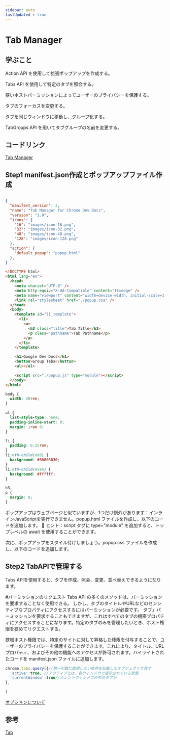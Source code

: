 ```yaml
---
sidebar: auto
lastUpdated : true
---
```


# Tab Manager


## 学ぶこと

Action API を使用して拡張ポップアップを作成する。

Tabs API を使用して特定のタブを照会する。

狭いホストパーミッションによってユーザーのプライバシーを保護する。

タブのフォーカスを変更する。

タブを同じウィンドウに移動し、グループ化する。

TabGroups API を用いてタブグループの名前を変更する。

## コードリンク

[Tab Manager](https://github.com/GoogleChrome/chrome-extensions-samples/tree/main/tutorials/tabs-manager)

## Step1 manifest.json作成とポップアップファイル作成

```json

{
  "manifest_version": 3,
  "name": "Tab Manager for Chrome Dev Docs",
  "version": "1.0",
  "icons": {
    "16": "images/icon-16.png",
    "32": "images/icon-32.png",
    "48": "images/icon-48.png",
    "128": "images/icon-128.png"
  },
  "action": {
    "default_popup": "popup.html"
  },
}

```

```html
<!DOCTYPE html>
<html lang="en">
  <head>
    <meta charset="UTF-8" />
    <meta http-equiv="X-UA-Compatible" content="IE=edge" />
    <meta name="viewport" content="width=device-width, initial-scale=1.0" />
    <link rel="stylesheet" href="./popup.css" />
  </head>
  <body>
    <template id="li_template">
      <li>
        <a>
          <h3 class="title">Tab Title</h3>
          <p class="pathname">Tab Pathname</p>
        </a>
      </li>
    </template>

    <h1>Google Dev Docs</h1>
    <button>Group Tabs</button>
    <ul></ul>

    <script src="./popup.js" type="module"></script>
  </body>
</html>
```

```css
body {
  width: 20rem;
}

ul {
  list-style-type: none;
  padding-inline-start: 0;
  margin: 1rem 0;
}

li {
  padding: 0.25rem;
}
li:nth-child(odd) {
  background: #80808030;
}
li:nth-child(even) {
  background: #ffffff;
}

h3,
p {
  margin: 0;
}
```

ポップアップはウェブページと似ていますが、1つだけ例外があります：インラインJavaScriptを実行できません。popup.html ファイルを作成し、以下のコードを追加します。
💢 ヒント：script タグに type="module" を追加すると、トップレベルの await を使用することができます。

次に、ポップアップをスタイル付けしましょう。popup.css ファイルを作成し、以下のコードを追加します。


## Step2 TabAPIで管理する


Tabs APIを使用すると、タブを作成、照会、変更、並べ替えできるようになります。

#パーミッションのリクエスト
Tabs API の多くのメソッドは、パーミッションを要求することなく使用できる。
しかし、タブのタイトルやURLなどのセンシティブなプロパティにアクセスするにはパーミッションが必要です。
タブ」パーミッションを要求することもできますが、これはすべてのタブの機密プロパティにアクセスすることになります。特定のタブのみを管理したいとき、ホスト権限を狭めてリクエストする。

狭域ホスト権限では、特定のサイトに対して昇格した権限を付与することで、ユーザーのプライバシーを保護することができます。これにより、タイトル、URL プロパティ、およびその他の機能へのアクセスが許可されます。ハイライトされたコードを manifest.json ファイルに追加します。


```js
chrome.tabs.query({//第一引数に取得したい条件を記載したオブジェクトで渡す
  'active':true, //アクティブとは、各ウィンドウで表示されている状態
  'currentWindow':true//カレントウィンドウの中のタブか
},

)

```

[オプションについて](https://developer.mozilla.org/ja/docs/Mozilla/Add-ons/WebExtensions/API/tabs/query)

## 参考

[Tab](https://qiita.com/gacky35/items/4b0aac15cc7d6b6a34b5)